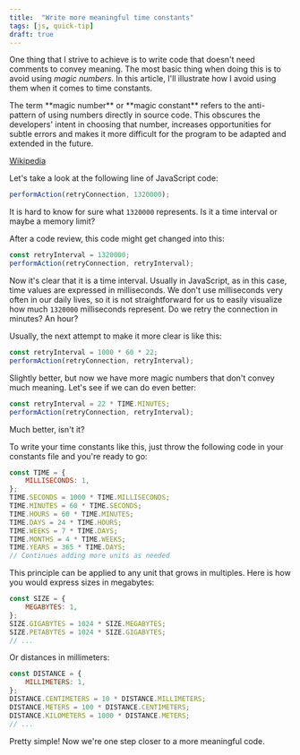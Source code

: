 ```yaml
---
title:  "Write more meaningful time constants"
tags: [js, quick-tip]
draft: true
---
```


One thing that I strive to achieve is to write code that doesn't need comments to convey meaning. The most basic thing when doing this is to avoid using *magic numbers*. In this article, I'll illustrate how I avoid using them when it comes to time constants.

<quote>
The term **magic number** or **magic constant** refers to the anti-pattern of using numbers directly in source code. This obscures the developers' intent in choosing that number, increases opportunities for subtle errors and makes it more difficult for the program to be adapted and extended in the future.

[Wikipedia](https://en.wikipedia.org/wiki/Magic_number_%28programming%29)
</quote>

Let's take a look at the following line of JavaScript code:

```js
performAction(retryConnection, 1320000);
```

It is hard to know for sure what `1320000` represents. Is it a time interval or maybe a memory limit?

After a code review, this code might get changed into this:

```js
const retryInterval = 1320000;
performAction(retryConnection, retryInterval);
```

Now it's clear that it is a time interval. Usually in JavaScript, as in this case, time values are expressed in milliseconds. We don't use milliseconds very often in our daily lives, so it is not straightforward for us to easily visualize how much `1320000` milliseconds represent. Do we retry the connection in minutes? An hour?

Usually, the next attempt to make it more clear is like this:

```js
const retryInterval = 1000 * 60 * 22;
performAction(retryConnection, retryInterval);
```

Slightly better, but now we have more magic numbers that don't convey much meaning. Let's see if we can do even better:

```js
const retryInterval = 22 * TIME.MINUTES;
performAction(retryConnection, retryInterval);
```

Much better, isn't it?

To write your time constants like this, just throw the following code in your constants file and you're ready to go:

```js
const TIME = {
	MILLISECONDS: 1,
};
TIME.SECONDS = 1000 * TIME.MILLISECONDS;
TIME.MINUTES = 60 * TIME.SECONDS;
TIME.HOURS = 60 * TIME.MINUTES;
TIME.DAYS = 24 * TIME.HOURS;
TIME.WEEKS = 7 * TIME.DAYS;
TIME.MONTHS = 4 * TIME.WEEKS;
TIME.YEARS = 365 * TIME.DAYS;
// Continues adding more units as needed
```

This principle can be applied to any unit that grows in multiples. Here is how you would express sizes in megabytes:

```js
const SIZE = {
	MEGABYTES: 1,
};
SIZE.GIGABYTES = 1024 * SIZE.MEGABYTES;
SIZE.PETABYTES = 1024 * SIZE.GIGABYTES;
// ...
```

Or distances in millimeters:

```js
const DISTANCE = {
	MILLIMETERS: 1,
};
DISTANCE.CENTIMETERS = 10 * DISTANCE.MILLIMETERS;
DISTANCE.METERS = 100 * DISTANCE.CENTIMETERS;
DISTANCE.KILOMETERS = 1000 * DISTANCE.METERS;
// ...
```

Pretty simple! Now we're one step closer to a more meaningful code.



